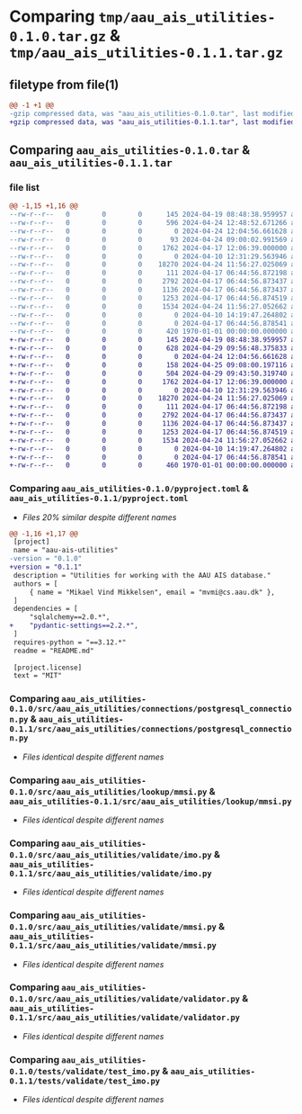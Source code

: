 # Comparing `tmp/aau_ais_utilities-0.1.0.tar.gz` & `tmp/aau_ais_utilities-0.1.1.tar.gz`

## filetype from file(1)

```diff
@@ -1 +1 @@
-gzip compressed data, was "aau_ais_utilities-0.1.0.tar", last modified: Wed Apr 24 12:48:52 2024, max compression
+gzip compressed data, was "aau_ais_utilities-0.1.1.tar", last modified: Mon Apr 29 09:56:48 2024, max compression
```

## Comparing `aau_ais_utilities-0.1.0.tar` & `aau_ais_utilities-0.1.1.tar`

### file list

```diff
@@ -1,15 +1,16 @@
--rw-r--r--   0        0        0      145 2024-04-19 08:48:38.959957 aau_ais_utilities-0.1.0/README.md
--rw-r--r--   0        0        0      596 2024-04-24 12:48:52.671266 aau_ais_utilities-0.1.0/pyproject.toml
--rw-r--r--   0        0        0        0 2024-04-24 12:04:56.661628 aau_ais_utilities-0.1.0/src/aau_ais_utilities/__init__.py
--rw-r--r--   0        0        0       93 2024-04-24 09:00:02.991569 aau_ais_utilities-0.1.0/src/aau_ais_utilities/connections/__init__.py
--rw-r--r--   0        0        0     1762 2024-04-17 12:06:39.000000 aau_ais_utilities-0.1.0/src/aau_ais_utilities/connections/postgresql_connection.py
--rw-r--r--   0        0        0        0 2024-04-10 12:31:29.563946 aau_ais_utilities-0.1.0/src/aau_ais_utilities/lookup/__init__.py
--rw-r--r--   0        0        0    18270 2024-04-24 11:56:27.025069 aau_ais_utilities-0.1.0/src/aau_ais_utilities/lookup/mmsi.py
--rw-r--r--   0        0        0      111 2024-04-17 06:44:56.872198 aau_ais_utilities-0.1.0/src/aau_ais_utilities/validate/__init__.py
--rw-r--r--   0        0        0     2792 2024-04-17 06:44:56.873437 aau_ais_utilities-0.1.0/src/aau_ais_utilities/validate/imo.py
--rw-r--r--   0        0        0     1136 2024-04-17 06:44:56.873437 aau_ais_utilities-0.1.0/src/aau_ais_utilities/validate/mmsi.py
--rw-r--r--   0        0        0     1253 2024-04-17 06:44:56.874519 aau_ais_utilities-0.1.0/src/aau_ais_utilities/validate/validator.py
--rw-r--r--   0        0        0     1534 2024-04-24 11:56:27.052662 aau_ais_utilities-0.1.0/tests/validate/test_imo.py
--rw-r--r--   0        0        0        0 2024-04-10 14:19:47.264802 aau_ais_utilities-0.1.0/tests/validate/test_mmsi.py
--rw-r--r--   0        0        0        0 2024-04-17 06:44:56.878541 aau_ais_utilities-0.1.0/tests/validate/test_validator.py
--rw-r--r--   0        0        0      420 1970-01-01 00:00:00.000000 aau_ais_utilities-0.1.0/PKG-INFO
+-rw-r--r--   0        0        0      145 2024-04-19 08:48:38.959957 aau_ais_utilities-0.1.1/README.md
+-rw-r--r--   0        0        0      628 2024-04-29 09:56:48.375833 aau_ais_utilities-0.1.1/pyproject.toml
+-rw-r--r--   0        0        0        0 2024-04-24 12:04:56.661628 aau_ais_utilities-0.1.1/src/aau_ais_utilities/__init__.py
+-rw-r--r--   0        0        0      158 2024-04-25 09:08:00.197116 aau_ais_utilities-0.1.1/src/aau_ais_utilities/connections/__init__.py
+-rw-r--r--   0        0        0      504 2024-04-29 09:43:50.319740 aau_ais_utilities-0.1.1/src/aau_ais_utilities/connections/engine_settings.py
+-rw-r--r--   0        0        0     1762 2024-04-17 12:06:39.000000 aau_ais_utilities-0.1.1/src/aau_ais_utilities/connections/postgresql_connection.py
+-rw-r--r--   0        0        0        0 2024-04-10 12:31:29.563946 aau_ais_utilities-0.1.1/src/aau_ais_utilities/lookup/__init__.py
+-rw-r--r--   0        0        0    18270 2024-04-24 11:56:27.025069 aau_ais_utilities-0.1.1/src/aau_ais_utilities/lookup/mmsi.py
+-rw-r--r--   0        0        0      111 2024-04-17 06:44:56.872198 aau_ais_utilities-0.1.1/src/aau_ais_utilities/validate/__init__.py
+-rw-r--r--   0        0        0     2792 2024-04-17 06:44:56.873437 aau_ais_utilities-0.1.1/src/aau_ais_utilities/validate/imo.py
+-rw-r--r--   0        0        0     1136 2024-04-17 06:44:56.873437 aau_ais_utilities-0.1.1/src/aau_ais_utilities/validate/mmsi.py
+-rw-r--r--   0        0        0     1253 2024-04-17 06:44:56.874519 aau_ais_utilities-0.1.1/src/aau_ais_utilities/validate/validator.py
+-rw-r--r--   0        0        0     1534 2024-04-24 11:56:27.052662 aau_ais_utilities-0.1.1/tests/validate/test_imo.py
+-rw-r--r--   0        0        0        0 2024-04-10 14:19:47.264802 aau_ais_utilities-0.1.1/tests/validate/test_mmsi.py
+-rw-r--r--   0        0        0        0 2024-04-17 06:44:56.878541 aau_ais_utilities-0.1.1/tests/validate/test_validator.py
+-rw-r--r--   0        0        0      460 1970-01-01 00:00:00.000000 aau_ais_utilities-0.1.1/PKG-INFO
```

### Comparing `aau_ais_utilities-0.1.0/pyproject.toml` & `aau_ais_utilities-0.1.1/pyproject.toml`

 * *Files 20% similar despite different names*

```diff
@@ -1,16 +1,17 @@
 [project]
 name = "aau-ais-utilities"
-version = "0.1.0"
+version = "0.1.1"
 description = "Utilities for working with the AAU AIS database."
 authors = [
     { name = "Mikael Vind Mikkelsen", email = "mvmi@cs.aau.dk" },
 ]
 dependencies = [
     "sqlalchemy==2.0.*",
+    "pydantic-settings==2.2.*",
 ]
 requires-python = "==3.12.*"
 readme = "README.md"
 
 [project.license]
 text = "MIT"
```

### Comparing `aau_ais_utilities-0.1.0/src/aau_ais_utilities/connections/postgresql_connection.py` & `aau_ais_utilities-0.1.1/src/aau_ais_utilities/connections/postgresql_connection.py`

 * *Files identical despite different names*

### Comparing `aau_ais_utilities-0.1.0/src/aau_ais_utilities/lookup/mmsi.py` & `aau_ais_utilities-0.1.1/src/aau_ais_utilities/lookup/mmsi.py`

 * *Files identical despite different names*

### Comparing `aau_ais_utilities-0.1.0/src/aau_ais_utilities/validate/imo.py` & `aau_ais_utilities-0.1.1/src/aau_ais_utilities/validate/imo.py`

 * *Files identical despite different names*

### Comparing `aau_ais_utilities-0.1.0/src/aau_ais_utilities/validate/mmsi.py` & `aau_ais_utilities-0.1.1/src/aau_ais_utilities/validate/mmsi.py`

 * *Files identical despite different names*

### Comparing `aau_ais_utilities-0.1.0/src/aau_ais_utilities/validate/validator.py` & `aau_ais_utilities-0.1.1/src/aau_ais_utilities/validate/validator.py`

 * *Files identical despite different names*

### Comparing `aau_ais_utilities-0.1.0/tests/validate/test_imo.py` & `aau_ais_utilities-0.1.1/tests/validate/test_imo.py`

 * *Files identical despite different names*

